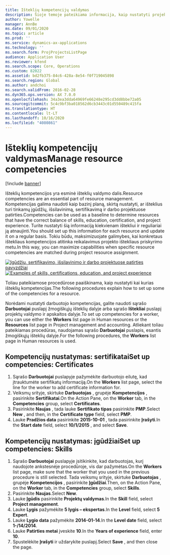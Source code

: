 ```yaml
---
title: Išteklių kompetencijų valdymas
description: Šioje temoje pateikiama informacija, kaip nustatyti projekto išteklių kompetencijas.
author: Yowelle
manager: AnnBe
ms.date: 09/01/2020
ms.topic: article
ms.prod: ''
ms.service: dynamics-ax-applications
ms.technology: ''
ms.search.form: ProjProjectsListPage
audience: Application User
ms.reviewer: kfend
ms.search.scope: Core, Operations
ms.custom: 82022
ms.assetid: bd2fb375-84c6-428a-8e54-f0f719045898
ms.search.region: Global
ms.author: andchoi
ms.search.validFrom: 2016-02-28
ms.dyn365.ops.version: AX 7.0.0
ms.openlocfilehash: 34a3ea3dda64969fe66248e295cd3dd8bbe72a05
ms.sourcegitcommit: 5c4c9bf3ba018562d6cb3443c01d550489c415fa
ms.translationtype: HT
ms.contentlocale: lt-LT
ms.lasthandoff: 10/16/2020
ms.locfileid: "4080861"
---
```

# <a name="manage-resource-competencies"></a><span data-ttu-id="08e21-103">Išteklių kompetencijų valdymas</span><span class="sxs-lookup"><span data-stu-id="08e21-103">Manage resource competencies</span></span>

[!include [banner](../includes/banner.md)]

<span data-ttu-id="08e21-104">Išteklių kompetencijos yra esminė išteklių valdymo dalis.</span><span class="sxs-lookup"><span data-stu-id="08e21-104">Resource competencies are an essential part of resource management.</span></span> <span data-ttu-id="08e21-105">Kompetencijas galima naudoti kaip bazinį planą, skirtą nustatyti, ar išteklius turi tinkamų įgūdžių, išsilavinimą, sertifikavimą ir darbo projektuose patirties.</span><span class="sxs-lookup"><span data-stu-id="08e21-105">Competencies can be used as a baseline to determine resources that have the correct balance of skills, education, certification, and project experience.</span></span> <span data-ttu-id="08e21-106">Turite nustatyti šią informaciją kiekvienam ištekliui ir reguliariai ją atnaujinti.</span><span class="sxs-lookup"><span data-stu-id="08e21-106">You should set up this information for each resource and update it on a regular basis.</span></span> <span data-ttu-id="08e21-107">Tokiu būdu, maksimizuojate galimybes, kai konkretaus ištekliaus kompetencijos atitinka reikalavimus projekto ištekliaus priskyrimo metu.</span><span class="sxs-lookup"><span data-stu-id="08e21-107">In this way, you can maximize capabilities when specific resource competencies are matched during project resource assignment.</span></span>

<span data-ttu-id="08e21-108">[![Įgūdžių, sertifikavimo, išsilavinimo ir darbo projektuose patirties pavyzdžiai](./media/projectresourcing06-1024x383.jpg)](./media/projectresourcing06.jpg)</span><span class="sxs-lookup"><span data-stu-id="08e21-108">[![Examples of skills, certifications, education, and project experience](./media/projectresourcing06-1024x383.jpg)](./media/projectresourcing06.jpg)</span></span>

<span data-ttu-id="08e21-109">Toliau pateikiamose procedūrose paaiškinama, kaip nustatyti kai kurias išteklių kompetencijas.</span><span class="sxs-lookup"><span data-stu-id="08e21-109">The following procedures explain how to set up some of the competencies for a resource.</span></span>

<span data-ttu-id="08e21-110">Norėdami nustatyti darbuotojo kompetencijas, galite naudoti sąrašo **Darbuotojai** puslapį žmogiškųjų išteklių dalyje arba sąrašo **Ištekliai** puslapį projektų valdymo ir apskaitos dalyje.</span><span class="sxs-lookup"><span data-stu-id="08e21-110">To set up competencies for a worker, you can use either the **Workers** list page in Human resources or the **Resources** list page in Project management and accounting.</span></span> <span data-ttu-id="08e21-111">Atliekant toliau pateikiamas procedūras, naudojamas sąrašo **Darbuotojai** puslapis, esantis žmogiškųjų išteklių dalyje.</span><span class="sxs-lookup"><span data-stu-id="08e21-111">For the following procedures, the **Workers** list page in Human resources is used.</span></span>

## <a name="set-up-competencies-certificates"></a><span data-ttu-id="08e21-112">Kompetencijų nustatymas: sertifikatai</span><span class="sxs-lookup"><span data-stu-id="08e21-112">Set up competencies: Certificates</span></span>

1. <span data-ttu-id="08e21-113">Sąrašo **Darbuotojai** puslapyje pažymėkite darbuotojo eilutę, kad įtrauktumėte sertifikatų informaciją.</span><span class="sxs-lookup"><span data-stu-id="08e21-113">On the **Workers** list page, select the line for the worker to add certificate information for.</span></span>
2. <span data-ttu-id="08e21-114">Veiksmų srityje, skirtuke **Darbuotojas** , grupėje **Kompetencijos** , pasirinkite **Sertifikatai**.</span><span class="sxs-lookup"><span data-stu-id="08e21-114">On the Action Pane, on the **Worker** tab, in the **Competencies** group, select **Certificates**.</span></span>
3. <span data-ttu-id="08e21-115">Pasirinkite **Naujas** , tada lauke **Sertifikato tipas** pasirinkite **PMP**.</span><span class="sxs-lookup"><span data-stu-id="08e21-115">Select **New** , and then, in the **Certificate type** field, select **PMP**.</span></span>
4. <span data-ttu-id="08e21-116">Lauke **Pradžios data** pasirinkite **2015-10-01** , tada pasirinkite **Įrašyti**.</span><span class="sxs-lookup"><span data-stu-id="08e21-116">In the **Start date** field, select **10/1/2015** , and select **Save**.</span></span>

## <a name="set-up-competencies-skills"></a><span data-ttu-id="08e21-117">Kompetencijų nustatymas: įgūdžiai</span><span class="sxs-lookup"><span data-stu-id="08e21-117">Set up competencies: Skills</span></span>

1. <span data-ttu-id="08e21-118">Sąrašo **Darbuotojai** puslapyje įsitikinkite, kad darbuotojas, kurį naudojote ankstesnėje procedūroje, vis dar pažymėtas.</span><span class="sxs-lookup"><span data-stu-id="08e21-118">On the **Workers** list page, make sure that the worker that you used in the previous procedure is still selected.</span></span> <span data-ttu-id="08e21-119">Tada veiksmų srityje, skirtuke **Darbuotojas** , grupėje **Kompetencijos** , pasirinkite **Įgūdžiai**.</span><span class="sxs-lookup"><span data-stu-id="08e21-119">Then, on the Action Pane, on the **Worker** tab, in the **Competencies** group, select **Skills**.</span></span>
2. <span data-ttu-id="08e21-120">Pasirinkite **Naujas**.</span><span class="sxs-lookup"><span data-stu-id="08e21-120">Select **New**.</span></span>
3. <span data-ttu-id="08e21-121">Lauke **Įgūdis** pasirinkite **Projektų valdymas**.</span><span class="sxs-lookup"><span data-stu-id="08e21-121">In the **Skill** field, select **Project management**.</span></span>
4. <span data-ttu-id="08e21-122">Lauke **Lygis** pažymėkite **5 lygis – ekspertas**.</span><span class="sxs-lookup"><span data-stu-id="08e21-122">In the **Level** field, select **5 Expert**.</span></span>
5. <span data-ttu-id="08e21-123">Lauke **Lygio data** pažymėkite **2014-01-14**.</span><span class="sxs-lookup"><span data-stu-id="08e21-123">In the **Level date** field, select **1-/14/2014**.</span></span>
6. <span data-ttu-id="08e21-124">Lauke **Patirties metai** įveskite **10**.</span><span class="sxs-lookup"><span data-stu-id="08e21-124">In the **Years of experience** field, enter **10**.</span></span>
7. <span data-ttu-id="08e21-125">Spustelėkite **Įrašyti** ir uždarykite puslapį.</span><span class="sxs-lookup"><span data-stu-id="08e21-125">Select **Save** , and then close the page.</span></span>
